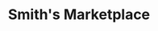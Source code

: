 ---
title: "Smith's Marketplace"
url: /west-jordan/smiths-marketplace-9000-south/
shop: Supermarkt
---